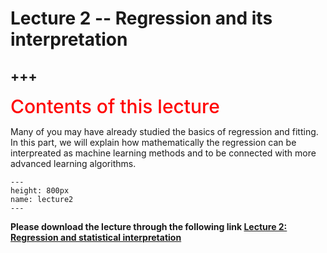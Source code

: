 # Lecture 2 -- Regression and its interpretation

+++
---
<span style = "color: red; font-weight: 500;  font-size: 30px">Contents of this lecture</span>  <br />

Many of you may have already studied the basics of regression and fitting. In this part, we will explain how mathematically the regression can be interpreated as machine learning methods and to be connected with more advanced learning algorithms.


```{figure} ./lectures/lecture2.png
---
height: 800px
name: lecture2
---
```

**Please download the lecture through the following link [Lecture 2: Regression and statistical interpretation](https://github.com/wengangmao/fmms050/blob/main/contents/regression/lectures/Lecture%202%20-%20Regression%20and%20interperation.pdf)**